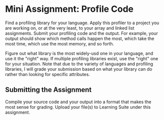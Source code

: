 # Mini Assignment: Profile Code

Find a profiling library for your language.  Apply this profiler to a project you are working on, or at the very least, to your array and linked list assignments.  Submit your profiling code and the output.  For example, your output should show which method calls happen the most, which take the most time, which use the most memory, and so forth.  

Figure out what library is the most widely-usd one in your language, and use it the "right" way. If multiple profiling libraries exist, use the "right" one for your situation. Note that due to the variety of languages and profiling libraries, I will grade your submission based on what your library can do rather than looking for specific attributes. 


## Submitting the Assignment

Compile your source code and your output into a format that makes the most sense for grading.  Upload your file(s) to Learning Suite under this assignment.

